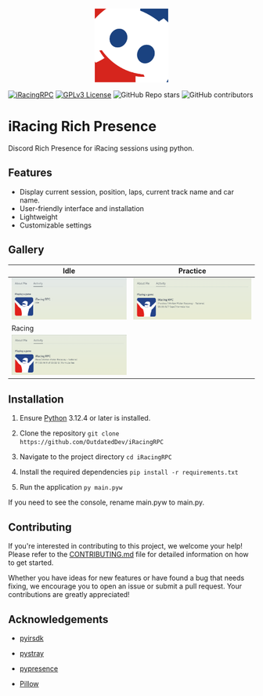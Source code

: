 <p align="center">
  <img src="./assets/logo.png" width="150" alt="Logo">
</p>

[![iRacingRPC](https://img.shields.io/static/v1?label=GitHub&message=iRacingRPC&color=blue&logo=github&style=flat-square)](https://github.com/OutdatedDev/iRacingRPC "View GitHub repo")
[![GPLv3 License](https://img.shields.io/badge/License-GPL%20v3-yellow.svg?style=flat-square)](https://opensource.org/licenses/GPL-3.0 "View the license")
![GitHub Repo stars](https://img.shields.io/github/stars/outdateddev/iracingrpc?style=flat-square&color=lightyellow)
![GitHub contributors](https://img.shields.io/github/contributors/outdateddev/iRacingRPC?style=flat-square)

# iRacing Rich Presence

Discord Rich Presence for iRacing sessions using python.

## Features

- Display current session, position, laps, current track name and car name.
- User-friendly interface and installation
- Lightweight
- Customizable settings

## Gallery

| Idle | Practice |
| --- | --- |
| ![Screenshot of idle status](./assets/RPCExample.png) | ![Screenshot of practice status](./assets/practicess.png) |
| Racing |
| ![Screenshot of racing status](./assets/race.png) |

## Installation

1. Ensure [Python](https://www.python.org/downloads/) 3.12.4 or later is installed.

2. Clone the repository ```git clone https://github.com/OutdatedDev/iRacingRPC```

3. Navigate to the project directory ```cd iRacingRPC```

4. Install the required dependencies ```pip install -r requirements.txt```

5. Run the application ```py main.pyw```

If you need to see the console, rename main.pyw to main.py.

## Contributing

If you're interested in contributing to this project, we welcome your help! Please refer to the [CONTRIBUTING.md](./CONTRIBUTING.md) file for detailed information on how to get started.

Whether you have ideas for new features or have found a bug that needs fixing, we encourage you to open an issue or submit a pull request. Your contributions are greatly appreciated!

## Acknowledgements

- [pyirsdk](https://github.com/kutu/pyirsdk)

- [pystray](https://github.com/moses-palmer/pystray)

- [pypresence](https://pypi.org/project/pypresence/)

- [Pillow](https://github.com/python-pillow/Pillow)
